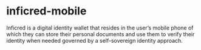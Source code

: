 # inficred-mobile
Inficred is a digital identity wallet that resides in the user’s mobile phone of which they can store their personal documents and use them to verify their identity when needed governed by a self-sovereign identity approach.